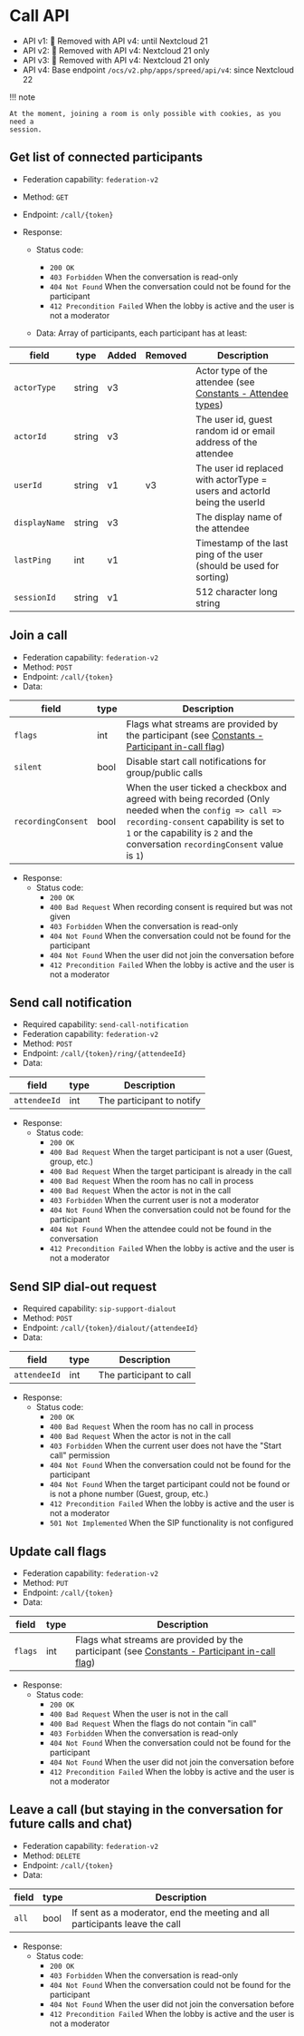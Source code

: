 # Call API

* API v1: 🏁 Removed with API v4: until Nextcloud 21
* API v2: 🏁 Removed with API v4: Nextcloud 21 only
* API v3: 🏁 Removed with API v4: Nextcloud 21 only
* API v4: Base endpoint `/ocs/v2.php/apps/spreed/api/v4`: since Nextcloud 22

!!! note

    At the moment, joining a room is only possible with cookies, as you need a
    session.

## Get list of connected participants

* Federation capability: `federation-v2`
* Method: `GET`
* Endpoint: `/call/{token}`

* Response:
    - Status code:
        + `200 OK`
        + `403 Forbidden` When the conversation is read-only
        + `404 Not Found` When the conversation could not be found for the participant
        + `412 Precondition Failed` When the lobby is active and the user is not a moderator

    - Data:
        Array of participants, each participant has at least:

| field         | type   | Added | Removed | Description                                                                                |
|---------------|--------|-------|---------|--------------------------------------------------------------------------------------------|
| `actorType`   | string | v3    |         | Actor type of the attendee (see [Constants - Attendee types](constants.md#attendee-types)) |
| `actorId`     | string | v3    |         | The user id, guest random id or email address of the attendee                              |
| `userId`      | string | v1    | v3      | The user id replaced with actorType = users and actorId being the userId                   |
| `displayName` | string | v3    |         | The display name of the attendee                                                           |
| `lastPing`    | int    | v1    |         | Timestamp of the last ping of the user (should be used for sorting)                        |
| `sessionId`   | string | v1    |         | 512 character long string                                                                  |

## Join a call

* Federation capability: `federation-v2`
* Method: `POST`
* Endpoint: `/call/{token}`
* Data:

| field              | type | Description                                                                                                                                                                                                                        |
|--------------------|------|------------------------------------------------------------------------------------------------------------------------------------------------------------------------------------------------------------------------------------|
| `flags`            | int  | Flags what streams are provided by the participant (see [Constants - Participant in-call flag](constants.md#participant-in-call-flag))                                                                                             |
| `silent`           | bool | Disable start call notifications for group/public calls                                                                                                                                                                            |
| `recordingConsent` | bool | When the user ticked a checkbox and agreed with being recorded (Only needed when the `config => call => recording-consent` capability is set to `1` or the capability is `2` and the conversation `recordingConsent` value is `1`) |

* Response:
    - Status code:
        + `200 OK`
        + `400 Bad Request` When recording consent is required but was not given
        + `403 Forbidden` When the conversation is read-only
        + `404 Not Found` When the conversation could not be found for the participant
        + `404 Not Found` When the user did not join the conversation before
        + `412 Precondition Failed` When the lobby is active and the user is not a moderator

## Send call notification

* Required capability: `send-call-notification`
* Federation capability: `federation-v2`
* Method: `POST`
* Endpoint: `/call/{token}/ring/{attendeeId}`
* Data:

| field        | type | Description               |
|--------------|------|---------------------------|
| `attendeeId` | int  | The participant to notify |

* Response:
    - Status code:
        + `200 OK`
        + `400 Bad Request` When the target participant is not a user (Guest, group, etc.)
        + `400 Bad Request` When the target participant is already in the call
        + `400 Bad Request` When the room has no call in process
        + `400 Bad Request` When the actor is not in the call
        + `403 Forbidden` When the current user is not a moderator
        + `404 Not Found` When the conversation could not be found for the participant
        + `404 Not Found` When the attendee could not be found in the conversation
        + `412 Precondition Failed` When the lobby is active and the user is not a moderator

## Send SIP dial-out request

* Required capability: `sip-support-dialout`
* Method: `POST`
* Endpoint: `/call/{token}/dialout/{attendeeId}`
* Data:

| field        | type | Description             |
|--------------|------|-------------------------|
| `attendeeId` | int  | The participant to call |

* Response:
    - Status code:
        + `200 OK`
        + `400 Bad Request` When the room has no call in process
        + `400 Bad Request` When the actor is not in the call
        + `403 Forbidden` When the current user does not have the "Start call" permission
        + `404 Not Found` When the conversation could not be found for the participant
        + `404 Not Found` When the target participant could not be found or is not a phone number (Guest, group, etc.)
        + `412 Precondition Failed` When the lobby is active and the user is not a moderator
        + `501 Not Implemented` When the SIP functionality is not configured

## Update call flags

* Federation capability: `federation-v2`
* Method: `PUT`
* Endpoint: `/call/{token}`
* Data:

| field   | type | Description                                                                                                                            |
|---------|------|----------------------------------------------------------------------------------------------------------------------------------------|
| `flags` | int  | Flags what streams are provided by the participant (see [Constants - Participant in-call flag](constants.md#participant-in-call-flag)) |

* Response:
    - Status code:
        + `200 OK`
        + `400 Bad Request` When the user is not in the call
        + `400 Bad Request` When the flags do not contain "in call"
        + `403 Forbidden` When the conversation is read-only
        + `404 Not Found` When the conversation could not be found for the participant
        + `404 Not Found` When the user did not join the conversation before
        + `412 Precondition Failed` When the lobby is active and the user is not a moderator

## Leave a call (but staying in the conversation for future calls and chat)

* Federation capability: `federation-v2`
* Method: `DELETE`
* Endpoint: `/call/{token}`
* Data:

| field | type | Description                                                                 |
|-------|------|-----------------------------------------------------------------------------|
| `all` | bool | If sent as a moderator, end the meeting and all participants leave the call |


* Response:
    - Status code:
        + `200 OK`
        + `403 Forbidden` When the conversation is read-only
        + `404 Not Found` When the conversation could not be found for the participant
        + `404 Not Found` When the user did not join the conversation before
        + `412 Precondition Failed` When the lobby is active and the user is not a moderator
